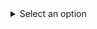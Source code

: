 <details>
  <summary>Select an option</summary>
  <table>
    <tr>
      <td>☑</td>
      <td><label for="option1"> Option 1</label></td>
    </tr>
    <tr>
      <td></td>
      <td><label for="option2">Option 2</label></td>
    </tr>
    <tr>
      <td></td>
      <td><label for="option3">Option 3</label></td>
    </tr>
  </table>
</details>
